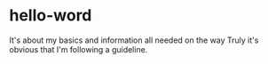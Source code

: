 # hello-word
It's about my basics and information all needed on the way
Truly it's obvious that I'm following a guideline.
